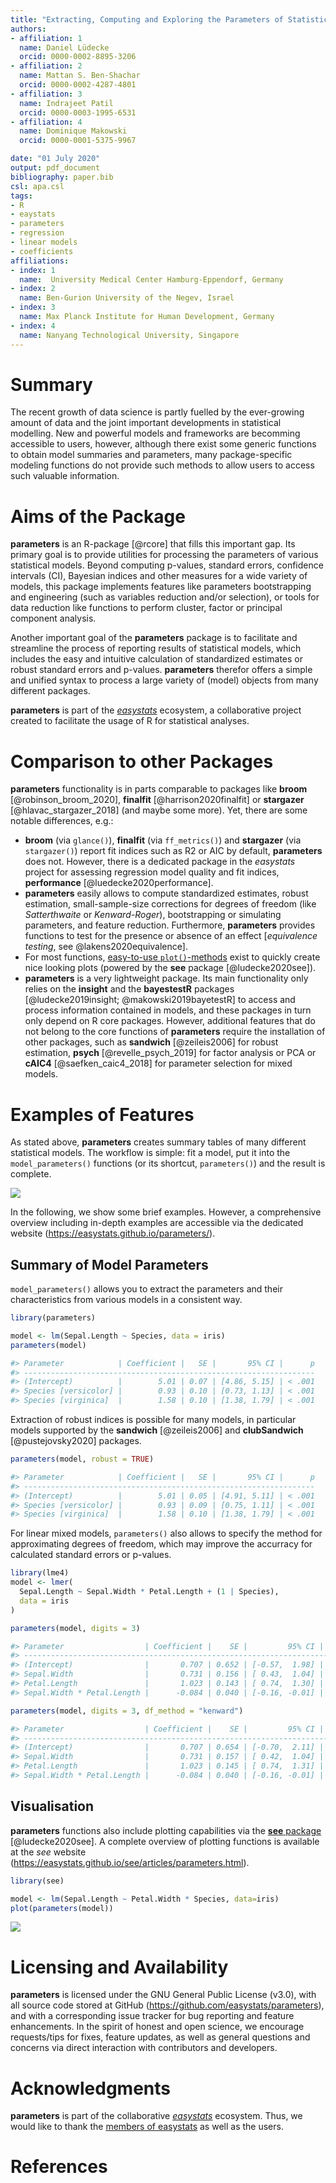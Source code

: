 ```yaml
---
title: "Extracting, Computing and Exploring the Parameters of Statistical Models using R"
authors:
- affiliation: 1
  name: Daniel Lüdecke
  orcid: 0000-0002-8895-3206
- affiliation: 2
  name: Mattan S. Ben-Shachar
  orcid: 0000-0002-4287-4801
- affiliation: 3
  name: Indrajeet Patil
  orcid: 0000-0003-1995-6531
- affiliation: 4
  name: Dominique Makowski
  orcid: 0000-0001-5375-9967

date: "01 July 2020"
output: pdf_document
bibliography: paper.bib
csl: apa.csl
tags:
- R
- eaystats
- parameters
- regression
- linear models
- coefficients
affiliations:
- index: 1
  name:  University Medical Center Hamburg-Eppendorf, Germany
- index: 2
  name: Ben-Gurion University of the Negev, Israel
- index: 3
  name: Max Planck Institute for Human Development, Germany
- index: 4
  name: Nanyang Technological University, Singapore
---
```


# Summary

The recent growth of data science is partly fuelled by the ever-growing amount of data and the joint important developments in statistical modelling. New and powerful models and frameworks are becomming accessible to users, however, although there exist some generic functions to obtain model summaries and parameters, many package-specific modeling functions do not provide such methods to allow users to access such valuable information. 

# Aims of the Package

**parameters** is an R-package [@rcore] that fills this important gap. Its primary goal is to provide utilities for processing the parameters of various statistical models. Beyond computing p-values, standard errors, confidence intervals (CI), Bayesian indices and other measures for a wide variety of models, this package implements features like parameters bootstrapping and engineering (such as variables reduction and/or selection), or tools for data reduction like functions to perform cluster, factor or principal component analysis.

Another important goal of the **parameters** package is to facilitate and streamline the process of reporting results of statistical models, which includes the easy and intuitive calculation of standardized estimates or robust standard errors and p-values. **parameters** therefor offers a simple and unified syntax to process a large variety of (model) objects from many different packages.

**parameters** is part of the [*easystats*](https://github.com/easystats/easystats) ecosystem, a collaborative project created to facilitate the usage of R for statistical analyses.

# Comparison to other Packages

**parameters** functionality is in parts comparable to packages like **broom** [@robinson_broom_2020], **finalfit** [@harrison2020finalfit] or **stargazer** [@hlavac_stargazer_2018] (and maybe some more). Yet, there are some notable differences, e.g.:

- **broom** (via `glance()`), **finalfit** (via `ff_metrics()`) and **stargazer** (via `stargazer()`) report fit indices such as R2 or AIC by default, **parameters** does not. However, there is a dedicated package in the *easystats* project for assessing regression model quality and fit indices, **performance** [@luedecke2020performance].
- **parameters** easily allows to compute standardized estimates, robust estimation, small-sample-size corrections for degrees of freedom (like *Satterthwaite* or *Kenward-Roger*), bootstrapping or simulating parameters, and feature reduction. Furthermore, **parameters** provides functions to test for the presence or absence of an effect [_equivalence testing_, see @lakens2020equivalence].
- For most functions, [easy-to-use `plot()`-methods](https://easystats.github.io/see/articles/parameters.html) exist to quickly create nice looking plots (powered by the **see** package [@ludecke2020see]).
- **parameters** is a very lightweight package. Its main functionality only relies on the **insight** and the **bayestestR** packages [@ludecke2019insight; @makowski2019bayetestR] to access and process information contained in models, and these packages in turn only depend on R core packages. However, additional features that do not belong to the core functions of **parameters** require the installation of other packages, such as **sandwich** [@zeileis2006] for robust estimation, **psych** [@revelle_psych_2019] for factor analysis or PCA or **cAIC4** [@saefken_caic4_2018] for parameter selection for mixed models.

# Examples of Features

As stated above, **parameters** creates summary tables of many different statistical models. The workflow is simple: fit a model, put it into the `model_parameters()` functions (or its shortcut, `parameters()`) and the result is complete. 

![](figure1.png)

In the following, we show some brief examples. However, a comprehensive overview including in-depth examples are accessible via the dedicated website (https://easystats.github.io/parameters/).

## Summary of Model Parameters

`model_parameters()` allows you to extract the parameters and their characteristics from various models in a consistent way.

``` r
library(parameters)

model <- lm(Sepal.Length ~ Species, data = iris)
parameters(model)

#> Parameter            | Coefficient |   SE |       95% CI |      p
#> -----------------------------------------------------------------
#> (Intercept)          |        5.01 | 0.07 | [4.86, 5.15] | < .001
#> Species [versicolor] |        0.93 | 0.10 | [0.73, 1.13] | < .001
#> Species [virginica]  |        1.58 | 0.10 | [1.38, 1.79] | < .001
```

Extraction of robust indices is possible for many models, in particular models supported by the **sandwich** [@zeileis2006] and **clubSandwich** [@pustejovsky2020] packages.

``` r
parameters(model, robust = TRUE)

#> Parameter            | Coefficient |   SE |       95% CI |      p
#> -----------------------------------------------------------------
#> (Intercept)          |        5.01 | 0.05 | [4.91, 5.11] | < .001
#> Species [versicolor] |        0.93 | 0.09 | [0.75, 1.11] | < .001
#> Species [virginica]  |        1.58 | 0.10 | [1.38, 1.79] | < .001
```

For linear mixed models, `parameters()` also allows to specify the method for approximating degrees of freedom, which may improve the accurracy for calculated standard errors or p-values.

``` r
library(lme4)
model <- lmer(
  Sepal.Length ~ Sepal.Width * Petal.Length + (1 | Species), 
  data = iris
)

parameters(model, digits = 3)

#> Parameter                  | Coefficient |    SE |         95% CI |      p
#> --------------------------------------------------------------------------
#> (Intercept)                |       0.707 | 0.652 | [-0.57,  1.98] | 0.278 
#> Sepal.Width                |       0.731 | 0.156 | [ 0.43,  1.04] | < .001
#> Petal.Length               |       1.023 | 0.143 | [ 0.74,  1.30] | < .001
#> Sepal.Width * Petal.Length |      -0.084 | 0.040 | [-0.16, -0.01] | 0.035 

parameters(model, digits = 3, df_method = "kenward")

#> Parameter                  | Coefficient |    SE |         95% CI |      p
#> --------------------------------------------------------------------------
#> (Intercept)                |       0.707 | 0.654 | [-0.70,  2.11] | 0.298 
#> Sepal.Width                |       0.731 | 0.157 | [ 0.42,  1.04] | < .001
#> Petal.Length               |       1.023 | 0.145 | [ 0.74,  1.31] | < .001
#> Sepal.Width * Petal.Length |      -0.084 | 0.040 | [-0.16, -0.01] | 0.037 
```

## Visualisation

**parameters** functions also include plotting capabilities via the [**see** package](https://easystats.github.io/see/) [@ludecke2020see]. A complete overview of plotting functions is available at the *see* website (https://easystats.github.io/see/articles/parameters.html).

```r
library(see)

model <- lm(Sepal.Length ~ Petal.Width * Species, data=iris)
plot(parameters(model))
```

![](figure3.png)

# Licensing and Availability

**parameters** is licensed under the GNU General Public License (v3.0), with all source code stored at GitHub (https://github.com/easystats/parameters), and with a corresponding issue tracker for bug reporting and feature enhancements. In the spirit of honest and open science, we encourage requests/tips for fixes, feature updates, as well as general questions and concerns via direct interaction with contributors and developers.

# Acknowledgments

**parameters** is part of the collaborative [*easystats*](https://github.com/easystats/easystats) ecosystem. Thus, we would like to thank the [members of easystats](https://github.com/orgs/easystats/people) as well as the users.

# References
